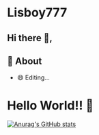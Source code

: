# Lisboy777
## Hi there 👋,           


## 🧐 About
- 😄 Editing...

# Hello World!! 🤔
[![Anurag's GitHub stats](https://github-readme-stats.vercel.app/api?username=Lisboy777)](https://github.com/anuraghazra/github-readme-stats)

